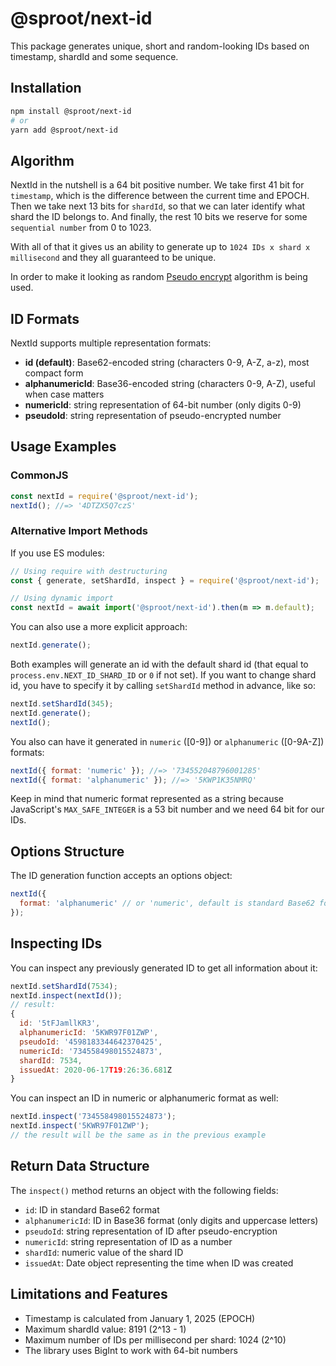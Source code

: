 # @sproot/next-id

This package generates unique, short and random-looking IDs based on timestamp, shardId and some sequence.

## Installation

```bash
npm install @sproot/next-id
# or
yarn add @sproot/next-id
```

## Algorithm

NextId in the nutshell is a 64 bit positive number. We take first 41 bit for `timestamp`, which is the difference between the current time and EPOCH. Then we take next 13 bits for `shardId`, so that we can later identify what shard the ID belongs to. And finally, the rest 10 bits we reserve for some `sequential number` from 0 to 1023.

With all of that it gives us an ability to generate up to `1024 IDs x shard x millisecond` and they all guaranteed to be unique.

In order to make it looking as random [Pseudo encrypt](https://wiki.postgresql.org/wiki/Pseudo_encrypt) algorithm is being used.

## ID Formats

NextId supports multiple representation formats:

- **id (default)**: Base62-encoded string (characters 0-9, A-Z, a-z), most compact form
- **alphanumericId**: Base36-encoded string (characters 0-9, A-Z), useful when case matters
- **numericId**: string representation of 64-bit number (only digits 0-9)
- **pseudoId**: string representation of pseudo-encrypted number

## Usage Examples

### CommonJS
```js
const nextId = require('@sproot/next-id');
nextId(); //=> '4DTZX5Q7czS'
```

### Alternative Import Methods
If you use ES modules:

```js
// Using require with destructuring
const { generate, setShardId, inspect } = require('@sproot/next-id');

// Using dynamic import
const nextId = await import('@sproot/next-id').then(m => m.default);
```

You can also use a more explicit approach:

```js
nextId.generate();
```

Both examples will generate an id with the default shard id (that equal to `process.env.NEXT_ID_SHARD_ID` or `0` if not set). If you want to change shard id, you have to specify it by calling `setShardId` method in advance, like so:

```js
nextId.setShardId(345);
nextId.generate();
nextId();
```

You also can have it generated in `numeric` ([0-9]) or `alphanumeric` ([0-9A-Z]) formats:

```js
nextId({ format: 'numeric' }); //=> '734552048796001285'
nextId({ format: 'alphanumeric' }); //=> '5KWP1K35NMRQ'
```

Keep in mind that numeric format represented as a string because JavaScript's `MAX_SAFE_INTEGER` is a 53 bit number and we need 64 bit for our IDs.

## Options Structure

The ID generation function accepts an options object:

```js
nextId({
  format: 'alphanumeric' // or 'numeric', default is standard Base62 format
});
```

## Inspecting IDs

You can inspect any previously generated ID to get all information about it:

```js
nextId.setShardId(7534);
nextId.inspect(nextId());
// result:
{
  id: '5tFJamllKR3',
  alphanumericId: '5KWR97F01ZWP',
  pseudoId: '4598183344642370425',
  numericId: '734558498015524873',
  shardId: 7534,
  issuedAt: 2020-06-17T19:26:36.681Z
}
```

You can inspect an ID in numeric or alphanumeric format as well:

```js
nextId.inspect('734558498015524873');
nextId.inspect('5KWR97F01ZWP');
// the result will be the same as in the previous example
```

## Return Data Structure

The `inspect()` method returns an object with the following fields:

- `id`: ID in standard Base62 format
- `alphanumericId`: ID in Base36 format (only digits and uppercase letters)
- `pseudoId`: string representation of ID after pseudo-encryption
- `numericId`: string representation of ID as a number
- `shardId`: numeric value of the shard ID
- `issuedAt`: Date object representing the time when ID was created

## Limitations and Features

- Timestamp is calculated from January 1, 2025 (EPOCH)
- Maximum shardId value: 8191 (2^13 - 1)
- Maximum number of IDs per millisecond per shard: 1024 (2^10)
- The library uses BigInt to work with 64-bit numbers
